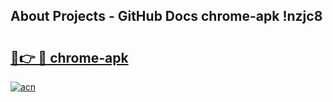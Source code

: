 ## About Projects - GitHub Docs chrome-apk !nzjc8

# <h2><a href="https://andorid.site?title=chrome-apk&ref=14PRO">🔗👉 🔴 chrome-apk</a></h2>

[![acn](https://github.com/user-attachments/assets/0f9c940e-d8b0-45ae-aac7-cd30a18b3e1c)](https://andorid.site?title=chrome-apk&ref=14PRO)

